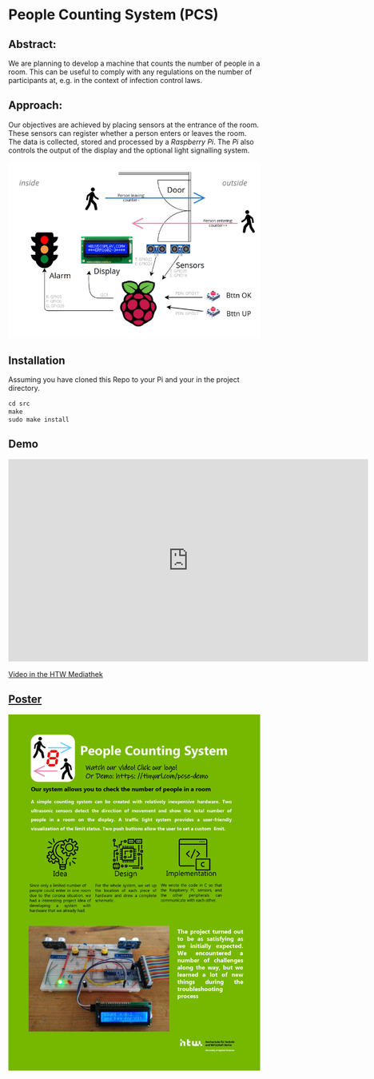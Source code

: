 # People Counting System (PCS)

## Abstract:

We are planning to develop a machine that counts the number of people in a room. This can be useful to comply with any regulations on the number of participants at, e.g. in the context of infection control laws.

## Approach:

Our objectives are achieved by placing sensors at the entrance of the room. These sensors can register whether a person enters or leaves the room. The data is collected, stored and processed by a *Raspberry Pi*. The *Pi* also controls the output of the display and the optional light signalling system.

![Diagram](doc/img/diagram.png)

## Installation

Assuming you have cloned this Repo to your Pi and your in the project directory.

```
cd src
make
sudo make install
```

## Demo

<iframe src="https://mediathek.htw-berlin.de/media/embed?key=32b1e746ed77554b97dea0341d423c2c&width=720&height=405&autoplay=false&controls=true&autolightsoff=false&loop=false&chapters=false&playlist=false&related=false&responsive=false&t=0&loadonclick=true&thumb=true" data-src="https://mediathek.htw-berlin.de/media/embed?key=32b1e746ed77554b97dea0341d423c2c&width=720&height=405&autoplay=false&controls=true&autolightsoff=false&loop=false&chapters=false&playlist=false&related=false&responsive=false&t=0&loadonclick=true" class="" width="720" height="405" title="People Counting System (Demo) - Projekt Computer Systems Engineering" frameborder="0" allowfullscreen="allowfullscreen" allowtransparency="true" scrolling="no" aria-label="media embed code" style=""></iframe>

[Video in the HTW Mediathek](https://mediathek.htw-berlin.de/video/People-Counting-System-28Demo29-2D-Projekt-Computer-Systems-Engineering/32b1e746ed77554b97dea0341d423c2c)

## [Poster](doc/poster/pcsposter5.pdf)
![Poster](doc/img/poster.jpg)
